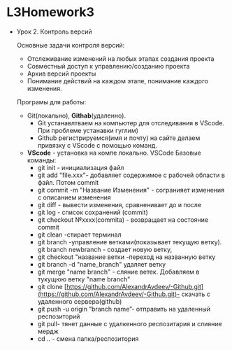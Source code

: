 # L3Homework3

- Урок 2. Контроль версий
    
    Основные задачи контроля версий:
    
    - Отслеживание изменений на любых этапах создания проекта
    - Совместный доступ к управлению/созданию проекта
    - Архив версий проекты
    - Понимание действий на каждом этапе, понимание каждого изменения.
    
    Програмы для работы: 
    
    - Git(локально), **Githab**(удаленно).
        - Git устанавлтваем на компьютер для отследивания в VScode. При проблеме устанавки гуглим)
        - Github регистрируемся(имя и почту) на сайте делаем привязку с VScode с помощью команд.
    - **VScode** - установка на компе локально. VSCode Базовые команды:
        - git init - инициализация файл
        - git add "file.xxx"- добавляет содержимое с рабочей области в файл. Потом commit
        - git commit -m "Название Изменения" - согранияет изменения с описанием изменения
        - git diff - вывести изменения, сравненивает до и после
        - git log - список сохранений (commit)
        - git checkout №хххх(commitа) - возвращает на состояние commit
        - git clean -стирает терминал
        - git branch -управление ветками(показывает текущую ветку). git branch newbranch - создает новую ветку,
        - git checkout "название ветки -переход на названную ветку
        - git branch -d "name_branch" удаляет ветку
        - git merge "name branch" - сляние ветек. Добавляем в тукущюю ветку "name branch"
        - git clone [https://github.com/AlexandrAvdeev/-Github.git](https://github.com/AlexandrAvdeev/-Github.git)- скачать с удаленного сервера(github)
        - git push -u origin “branch name”- отправить на удаленный респозиторий
        - git pull- тянет данные с удалкенного респозитария и слияние мердж
        - cd .. - смена папка/респозитория